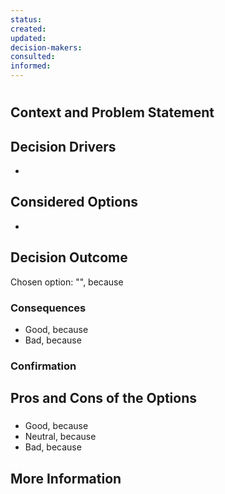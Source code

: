 ```yaml
---
status:
created:
updated:
decision-makers:
consulted:
informed:
---
```


<!--
SPDX-FileCopyrightText: 2017-2024 Oliver Kopp, Olaf Zimmermann
SPDX-License-Identifier: MIT OR CC0-1.0
-->

# <!-- short title, representative of solved problem and found solution -->

## Context and Problem Statement



## Decision Drivers

* <!-- decision driver -->

## Considered Options

* <!-- option -->

## Decision Outcome

Chosen option: "", because

### Consequences

* Good, because
* Bad, because

### Confirmation



## Pros and Cons of the Options

### <!-- title of option -->

* Good, because
* Neutral, because
* Bad, because

## More Information
